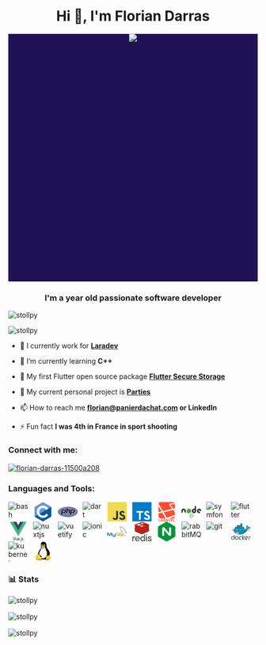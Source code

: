 <script>
    document.getElementById("yearold").innerHTML = d.getFullYear() - 2002;
</script>
<h1 align="center">Hi 👋, I'm Florian Darras</h1>

<div style="display:flex; align-content: center; justify-content: center; background-color: #201154">
    <img src="https://i.ibb.co/rff6rgT/DALL-E-2024-01-03-01-45-22-A-software-developer-sitting-on-a-chair-behind-a-desk-with-a-computer-scr.png" height="500">
</div>

<h3 align="center">I'm a <span id="yearold"></span> year old passionate software developer</h3>

<p> 
    <img src="https://komarev.com/ghpvc/?username=stollpy&label=Profile%20views&color=28004f&style=flat" alt="stollpy" /> 
</p>

<p>
    <img src="https://github-profile-trophy.vercel.app/?username=stollpy&theme=dracula" alt="stollpy" />
</p>

- 🔭 I currently work for **[Laradev](https://laradev.ca)**

- 🌱 I’m currently learning **C++**

- 🤝 My first Flutter open source package **[Flutter Secure Storage](https://github.com/Stollpy/flutter_secure_storage)**

- 👯 My current personal project is **[Parties](https://github.com/Stollpy/parties-v1-api/)**

- 📫 How to reach me **florian@panierdachat.com or LinkedIn**

- ⚡ Fun fact **I was 4th in France in sport shooting**

### Connect with me:

<p>
    <a href="https://linkedin.com/in/florian-darras-11500a208" target="blank">
        <img align="center" src="https://raw.githubusercontent.com/rahuldkjain/github-profile-readme-generator/master/src/images/icons/Social/linked-in-alt.svg" alt="florian-darras-11500a208" height="30" width="40" />
    </a>
</p>

### Languages and Tools:

<p>
    <a href="https://www.gnu.org/software/bash/" target="_blank" rel="noreferrer"> 
        <img src="https://www.vectorlogo.zone/logos/gnu_bash/gnu_bash-icon.svg" alt="bash" width="40" height="40" align="left"  style="padding-right:10px;"/> 
    </a>
    <a href="https://www.cprogramming.com/" target="_blank" rel="noreferrer">
        <img src="https://raw.githubusercontent.com/devicons/devicon/master/icons/c/c-original.svg" alt="c" width="40" height="40" align="left"  style="padding-right:10px;"/>
    </a>
    <a href="https://www.php.net" target="_blank" rel="noreferrer">
        <img src="https://raw.githubusercontent.com/devicons/devicon/master/icons/php/php-original.svg" alt="php" width="40" height="40" align="left"  style="padding-right:10px;"/>
    </a>
    <a href="https://dart.dev" target="_blank" rel="noreferrer">
        <img src="https://www.vectorlogo.zone/logos/dartlang/dartlang-icon.svg" alt="dart" width="40" height="40" align="left"  style="padding-right:10px;"/>
    </a>
    <a href="https://developer.mozilla.org/en-US/docs/Web/JavaScript" target="_blank" rel="noreferrer">
        <img src="https://raw.githubusercontent.com/devicons/devicon/master/icons/javascript/javascript-original.svg" alt="javascript" width="40" height="40" align="left"  style="padding-right:10px;"/>
    </a>
    <a href="https://www.typescriptlang.org/" target="_blank" rel="noreferrer"> 
        <img src="https://raw.githubusercontent.com/devicons/devicon/master/icons/typescript/typescript-original.svg" alt="typescript" width="40" height="40" align="left"  style="padding-right:10px;"/>
    </a> 
    <a href="https://laravel.com/" target="_blank" rel="noreferrer">
        <img src="https://raw.githubusercontent.com/devicons/devicon/master/icons/laravel/laravel-plain-wordmark.svg" alt="laravel" width="40" height="40" align="left"  style="padding-right:10px;"/>
    </a>
    <a href="https://nodejs.org" target="_blank" rel="noreferrer">
        <img src="https://raw.githubusercontent.com/devicons/devicon/master/icons/nodejs/nodejs-original-wordmark.svg" alt="nodejs" width="40" height="40" align="left"  style="padding-right:10px;"/>
    </a>
    <a href="https://symfony.com" target="_blank" rel="noreferrer">
        <img src="https://symfony.com/logos/symfony_black_03.svg" alt="symfony" width="40" height="40" align="left"  style="padding-right:10px;"/>
    </a>
    <a href="https://flutter.dev" target="_blank" rel="noreferrer">
        <img src="https://www.vectorlogo.zone/logos/flutterio/flutterio-icon.svg" alt="flutter" width="40" height="40" align="left"  style="padding-right:10px;"/>
    </a>
    <a href="https://vuejs.org/" target="_blank" rel="noreferrer">
        <img src="https://raw.githubusercontent.com/devicons/devicon/master/icons/vuejs/vuejs-original-wordmark.svg" alt="vuejs" width="40" height="40" align="left"  style="padding-right:10px;"/>
    </a>
    <a href="https://nuxtjs.org/" target="_blank" rel="noreferrer">
        <img src="https://www.vectorlogo.zone/logos/nuxtjs/nuxtjs-icon.svg" alt="nuxtjs" width="40" height="40" align="left"  style="padding-right:10px;"/>
    </a>
    <a href="https://vuetifyjs.com/en/" target="_blank" rel="noreferrer">
        <img src="https://bestofjs.org/logos/vuetify.svg" alt="vuetify" width="40" height="40" align="left"  style="padding-right:10px;"/>
    </a>
    <a href="https://ionicframework.com" target="_blank" rel="noreferrer">
        <img src="https://upload.wikimedia.org/wikipedia/commons/d/d1/Ionic_Logo.svg" alt="ionic" width="40" height="40" align="left"  style="padding-right:10px;"/>
    </a>
    <a href="https://www.mysql.com/" target="_blank" rel="noreferrer">
        <img src="https://raw.githubusercontent.com/devicons/devicon/master/icons/mysql/mysql-original-wordmark.svg" alt="mysql" width="40" height="40" align="left"  style="padding-right:10px;"/>
    </a>
    <a href="https://redis.io" target="_blank" rel="noreferrer">
        <img src="https://raw.githubusercontent.com/devicons/devicon/master/icons/redis/redis-original-wordmark.svg" alt="redis" width="40" height="40" align="left"  style="padding-right:10px;"/> 
    </a>
    <a href="https://www.nginx.com" target="_blank" rel="noreferrer">
        <img src="https://raw.githubusercontent.com/devicons/devicon/master/icons/nginx/nginx-original.svg" alt="nginx" width="40" height="40" align="left"  style="padding-right:10px;"/>
    </a>
    <a href="https://www.rabbitmq.com" target="_blank" rel="noreferrer">
        <img src="https://www.vectorlogo.zone/logos/rabbitmq/rabbitmq-icon.svg" alt="rabbitMQ" width="40" height="40" align="left"  style="padding-right:10px;"/>
    </a>
    <a href="https://git-scm.com/" target="_blank" rel="noreferrer">
        <img src="https://www.vectorlogo.zone/logos/git-scm/git-scm-icon.svg" alt="git" width="40" height="40" align="left"  style="padding-right:10px;"/>
    </a>
    <a href="https://www.docker.com/" target="_blank" rel="noreferrer">
        <img src="https://raw.githubusercontent.com/devicons/devicon/master/icons/docker/docker-original-wordmark.svg" alt="docker" width="40" height="40" align="left"  style="padding-right:10px;"/>
    </a>
    <a href="https://kubernetes.io" target="_blank" rel="noreferrer">
        <img src="https://www.vectorlogo.zone/logos/kubernetes/kubernetes-icon.svg" alt="kubernetes" width="40" height="40" align="left"  style="padding-right:10px;"/>
    </a>
    <a href="https://www.linux.org/" target="_blank" rel="noreferrer">
        <img src="https://raw.githubusercontent.com/devicons/devicon/master/icons/linux/linux-original.svg" alt="linux" width="40" height="40"  style="padding-right:10px;"/>
    </a>
</p>

### 📊 Stats

<p><img align="center" src="https://streak-stats.demolab.com/?user=stollpy&theme=dracula&border_radius=4.5" alt="stollpy" /></p>

<p><img align="center" src="https://github-readme-stats.vercel.app/api?username=stollpy&show_icons=true&theme=dracula" alt="stollpy" /></p>

<p><img align="center" src="https://github-readme-stats.vercel.app/api/top-langs?username=stollpy&show_icons=true&layout=compact&theme=dracula" alt="stollpy" /></p>

